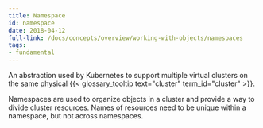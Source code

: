 ```yaml
---
title: Namespace
id: namespace
date: 2018-04-12
full-link: /docs/concepts/overview/working-with-objects/namespaces
tags:
- fundamental 
---
```

 An abstraction used by Kubernetes to support multiple virtual clusters on the same physical {{< glossary_tooltip text="cluster" term_id="cluster" >}}.

<!--more--> 

Namespaces are used to organize objects in a cluster and provide a way to divide cluster resources. Names of resources need to be unique within a namespace, but not across namespaces.

